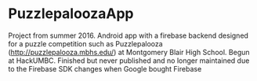 # PuzzlepaloozaApp
Project from summer 2016. Android app with a firebase backend designed for a puzzle competition such as Puzzlepalooza (http://puzzlepalooza.mbhs.edu/) at Montgomery Blair High School. Begun at HackUMBC. Finished but never published and no longer maintained due to the Firebase SDK changes when Google bought Firebase